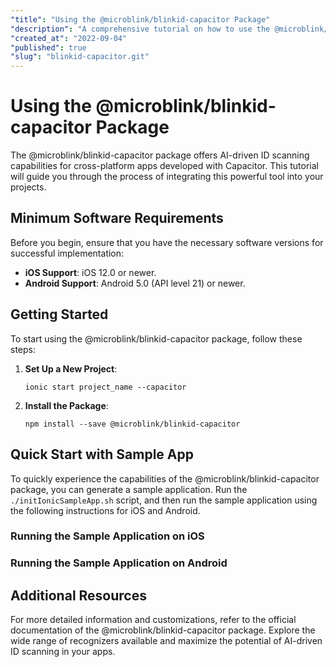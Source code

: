 ```yaml
---
"title": "Using the @microblink/blinkid-capacitor Package"
"description": "A comprehensive tutorial on how to use the @microblink/blinkid-capacitor package to integrate AI-driven ID scanning software into cross-platform apps built with Capacitor."
"created_at": "2022-09-04"
"published": true
"slug": "blinkid-capacitor.git"
---
```


# Using the @microblink/blinkid-capacitor Package

The @microblink/blinkid-capacitor package offers AI-driven ID scanning capabilities for cross-platform apps developed with Capacitor. This tutorial will guide you through the process of integrating this powerful tool into your projects.

## Minimum Software Requirements

Before you begin, ensure that you have the necessary software versions for successful implementation:

- **iOS Support**: iOS 12.0 or newer.
- **Android Support**: Android 5.0 (API level 21) or newer.

## Getting Started

To start using the @microblink/blinkid-capacitor package, follow these steps:

1. **Set Up a New Project**:

    ```shell
    ionic start project_name --capacitor
    ```

2. **Install the Package**:

    ```shell
    npm install --save @microblink/blinkid-capacitor
    ```

## Quick Start with Sample App

To quickly experience the capabilities of the @microblink/blinkid-capacitor package, you can generate a sample application. Run the `./initIonicSampleApp.sh` script, and then run the sample application using the following instructions for iOS and Android.

### Running the Sample Application on iOS

<Add instructions here for running the sample app on iOS>

### Running the Sample Application on Android

<Add instructions here for running the sample app on Android>

## Additional Resources

For more detailed information and customizations, refer to the official documentation of the @microblink/blinkid-capacitor package. Explore the wide range of recognizers available and maximize the potential of AI-driven ID scanning in your apps.
```
```